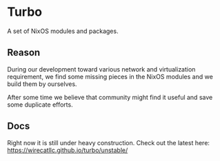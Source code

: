 # Turbo

A set of NixOS modules and packages.

## Reason

During our development toward various network and virtualization requirement, we find some missing pieces in the NixOS modules and we build them by ourselves. 

After some time we believe that community might find it useful and save some duplicate efforts. 

## Docs

Right now it is still under heavy construction. Check out the latest here: https://wirecatllc.github.io/turbo/unstable/
